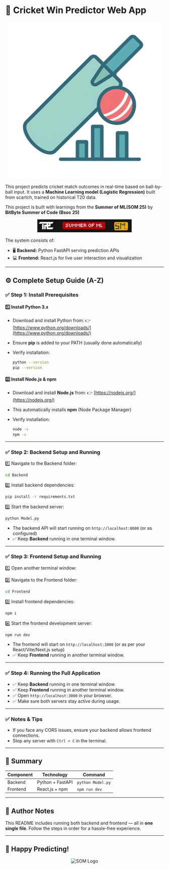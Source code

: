 # 🏏 Cricket Win Predictor Web App

<p align="center">
  <img src="./T20_Match_Prediction.png" alt="T20 Logo" width="500"/>
</p>

This project predicts cricket match outcomes in real-time based on ball-by-ball input.
It uses a **Machine Learning model (Logistic Regression)** built from scartch, trained on historical T20 data.

This project is built with learnings from the **Summer of ML(SOM 25)** by **BitByte Summer of Code (Bsoc 25)**

<p align="center">
  <img src="./TpcSom.png" alt="BitByte Tpc Som Logo" width="300"/>
</p>

The system consists of:

* 🖥️ **Backend:** Python FastAPI serving prediction APIs
* 💻 **Frontend:** React.js for live user interaction and visualization

---

## ⚙️ Complete Setup Guide (A-Z)

### ✅ Step 1: Install Prerequisites

#### 1️⃣ Install Python 3.x

* Download and install Python from:
  👉 [https://www.python.org/downloads/](https://www.python.org/downloads/)
* Ensure **pip** is added to your PATH (usually done automatically)
* Verify installation:

  ```bash
  python --version
  pip --version
  ```

#### 2️⃣ Install Node.js & npm

* Download and install **Node.js** from:
  👉 [https://nodejs.org/](https://nodejs.org/)
* This automatically installs **npm** (Node Package Manager)
* Verify installation:

  ```bash
  node -v
  npm -v
  ```

---

### ✅ Step 2: Backend Setup and Running

1️⃣ Navigate to the Backend folder:

```bash
cd Backend
```

2️⃣ Install backend dependencies:

```bash
pip install -r requirements.txt
```

3️⃣ Start the backend server:

```bash
python Model.py
```

* The backend API will start running on `http://localhost:8000` (or as configured)
* ✅ Keep **Backend** running in one terminal window.

---

### ✅ Step 3: Frontend Setup and Running

1️⃣ Open another terminal window:

2️⃣ Navigate to the Frontend folder:

```bash
cd Frontend
```

3️⃣ Install frontend dependencies:

```bash
npm i
```

4️⃣ Start the frontend development server:

```bash
npm run dev
```

* The frontend will start on `http://localhost:3000` (or as per your React/Vite/Next.js setup)
* ✅ Keep **Frontend** running in another terminal window.

---

### ✅ Step 4: Running the Full Application

* ✅ Keep **Backend** running in one terminal window.
* ✅ Keep **Frontend** running in another terminal window.
* ✅ Open `http://localhost:3000` in your browser.
* ✅ Make sure both servers stay active during usage.

---

### ✅ Notes & Tips

* If you face any CORS issues, ensure your backend allows frontend connections.
* Stop any server with `Ctrl + C` in the terminal.
---

## 📄 Summary

| Component | Technology       | Command           |
| --------- | ---------------- | ----------------- |
| Backend   | Python + FastAPI | `python Model.py` |
| Frontend  | React.js + npm   | `npm run dev`     |

---

## 📝 Author Notes

This README includes  running both backend and frontend — all in **one single file**. Follow the steps in order for a hassle-free experience.

---

## 🚀 Happy Predicting!

<p align="center">
  <img src="https://github.com/bsoc-bitbyte/Summer-of-ML/blob/main/logo.png" alt="SOM Logo" />
</p>
